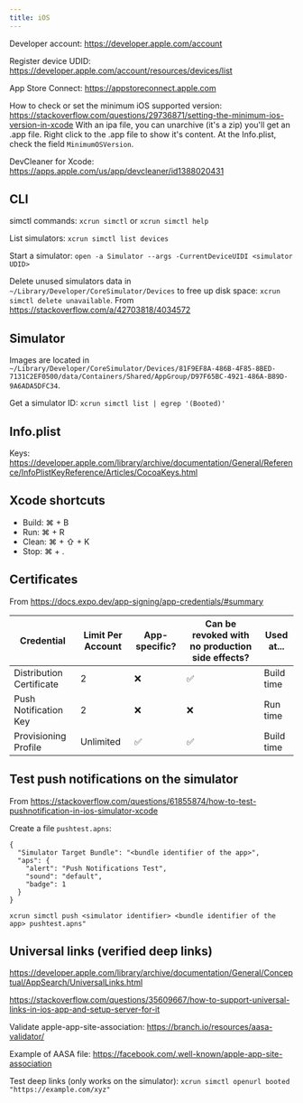 ```yaml
---
title: iOS
---
```


Developer account: https://developer.apple.com/account

Register device UDID: https://developer.apple.com/account/resources/devices/list

App Store Connect: https://appstoreconnect.apple.com

How to check or set the minimum iOS supported version: https://stackoverflow.com/questions/29736871/setting-the-minimum-ios-version-in-xcode
With an ipa file, you can unarchive (it's a zip) you'll get an .app file. Right click to the .app file to show it's content. At the Info.plist, check the field `MinimumOSVersion`.

DevCleaner for Xcode: https://apps.apple.com/us/app/devcleaner/id1388020431

## CLI

simctl commands: `xcrun simctl` or `xcrun simctl help`

List simulators: `xcrun simctl list devices`

Start a simulator: `open -a Simulator --args -CurrentDeviceUIDI <simulator UDID>`

Delete unused simulators data in `~/Library/Developer/CoreSimulator/Devices` to free up disk space: `xcrun simctl delete unavailable`. From https://stackoverflow.com/a/42703818/4034572

## Simulator

Images are located in `~/Library/Developer/CoreSimulator/Devices/81F9EF8A-486B-4F85-8BED-7131C2EF0500/data/Containers/Shared/AppGroup/D97F65BC-4921-486A-B89D-9A6ADA5DFC34`.

Get a simulator ID: `xcrun simctl list | egrep '(Booted)'`

## Info.plist

Keys: https://developer.apple.com/library/archive/documentation/General/Reference/InfoPlistKeyReference/Articles/CocoaKeys.html

## Xcode shortcuts

- Build: ⌘ + B
- Run: ⌘ + R
- Clean: ⌘ + ⇧ + K
- Stop: ⌘ + .

## Certificates

From https://docs.expo.dev/app-signing/app-credentials/#summary

| Credential               | Limit Per Account | App-specific? | Can be revoked with no production side effects? | Used at... |
| ------------------------ | ----------------- | ------------- | ----------------------------------------------- | ---------- |
| Distribution Certificate | 2                 | ❌            | ✅                                              | Build time |
| Push Notification Key    | 2                 | ❌            | ❌                                              | Run time   |
| Provisioning Profile     | Unlimited         | ✅            | ✅                                              | Build time |

## Test push notifications on the simulator

From https://stackoverflow.com/questions/61855874/how-to-test-pushnotification-in-ios-simulator-xcode

Create a file `pushtest.apns`:

```
{
  "Simulator Target Bundle": "<bundle identifier of the app>",
  "aps": {
    "alert": "Push Notifications Test",
    "sound": "default",
    "badge": 1
  }
}
```

```
xcrun simctl push <simulator identifier> <bundle identifier of the app> pushtest.apns"
```

## Universal links (verified deep links)

https://developer.apple.com/library/archive/documentation/General/Conceptual/AppSearch/UniversalLinks.html

https://stackoverflow.com/questions/35609667/how-to-support-universal-links-in-ios-app-and-setup-server-for-it

Validate apple-app-site-association: https://branch.io/resources/aasa-validator/

Example of AASA file: https://facebook.com/.well-known/apple-app-site-association

Test deep links (only works on the simulator): `xcrun simctl openurl booted "https://example.com/xyz"`
